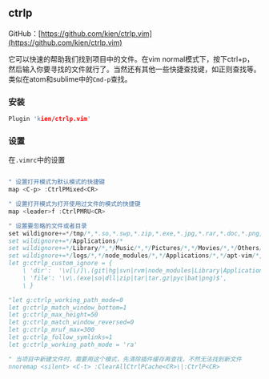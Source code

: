 ## ctrlp

GitHub：[https://github.com/kien/ctrlp.vim](https://github.com/kien/ctrlp.vim)

它可以快速的帮助我们找到项目中的文件。在vim normal模式下，按下ctrl+p，然后输入你要寻找的文件就行了。当然还有其他一些快捷查找键，如正则查找等。类似在atom和sublime中的`Cmd-p`查找。



### 安装
```c
Plugin 'kien/ctrlp.vim'
```

### 设置

在`.vimrc`中的设置

```c

" 设置打开模式为默认模式的快捷键
map <C-p> :CtrlPMixed<CR>

" 设置打开模式为打开使用过文件的模式的快捷键
map <leader>f :CtrlPMRU<CR>

" 设置要忽略的文件或者目录
set wildignore+=*/tmp/*,*.so,*.swp,*.zip,*.exe,*.jpg,*.rar,*.doc,*.png,*.jpeg,*.tar,*.xlsx,*.mk,*.Makefile,*.pdf,*.mk,*.dmg,*.bat
set wildignore+=*/Applications/*
set wildignore+=*/Library/*,*/Music/*,*/Pictures/*,*/Movies/*,*/Others/*,*/Doc/*
set wildignore+=*/logs/*,*/node_modules/*,*/Applications/*,*/apt-vim/*,*/Book/*,*/zhao/*,*/Desktop/*,*/Software/*,*/Gitignore/*
let g:ctrlp_custom_ignore = {
    \ 'dir':  '\v[\/]\.(git|hg|svn|rvm|node_modules|Library|Applications)$',
    \ 'file': '\v\.(exe|so|dll|zip|tar|tar.gz|pyc|bat|png)$',
    \ }

"let g:ctrlp_working_path_mode=0
let g:ctrlp_match_window_bottom=1
let g:ctrlp_max_height=50
let g:ctrlp_match_window_reversed=0
let g:ctrlp_mruf_max=300
let g:ctrlp_follow_symlinks=1
let g:ctrlp_working_path_mode = 'ra'

" 当项目中新建文件时，需要用这个模式，先清除插件缓存再查找，不然无法找到新文件
nnoremap <silent> <C-t> :ClearAllCtrlPCache<CR>\|:CtrlP<CR>
```

